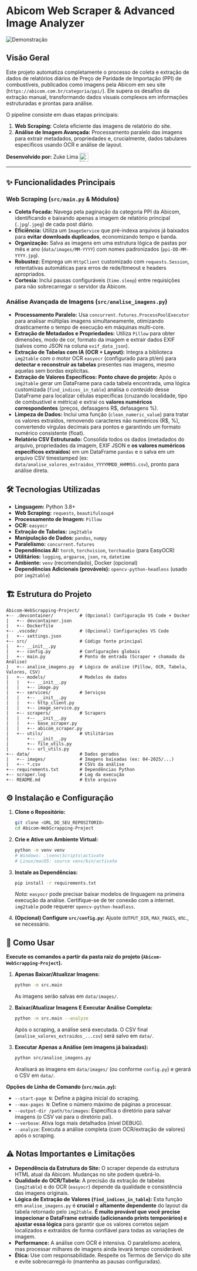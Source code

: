 # Abicom Web Scraper & Advanced Image Analyzer

![Demonstração](https://c.tenor.com/OjVjDqcWaIoAAAAd/tenor.gif)

## Visão Geral

Este projeto automatiza completamente o processo de coleta e extração de dados de relatórios diários de Preço de Paridade de Importação (PPI) de combustíveis, publicados como imagens pela Abicom em seu site (`https://abicom.com.br/categoria/ppi/`). Ele supera os desafios da extração manual, transformando dados visuais complexos em informações estruturadas e prontas para análise.

O pipeline consiste em duas etapas principais:
1.  **Web Scraping:** Coleta eficiente das imagens de relatório do site.
2.  **Análise de Imagem Avançada:** Processamento paralelo das imagens para extrair metadados, propriedades e, crucialmente, dados tabulares específicos usando OCR e análise de layout.

**Desenvolvido por:** Zuke Lima <a href="https://www.linkedin.com/in/zukelima/" target="_blank" rel="noopener noreferrer"><img src="https://cdn-icons-png.flaticon.com/256/174/174857.png" alt="LinkedIn" width="24" height="24" style="vertical-align:middle;"></a>

---

## ✨ Funcionalidades Principais

### Web Scraping (`src/main.py` & Módulos)

* **Coleta Focada:** Navega pela paginação da categoria PPI da Abicom, identificando e baixando apenas a imagem de relatório principal (`.jpg`/`.jpeg`) de cada post diário.
* **Eficiência:** Utiliza um `ImageService` que pré-indexa arquivos já baixados para **evitar downloads duplicados**, economizando tempo e banda.
* **Organização:** Salva as imagens em uma estrutura lógica de pastas por mês e ano (`data/images/MM-YYYY`) com nomes padronizados (`ppi-DD-MM-YYYY.jpg`).
* **Robustez:** Emprega um `HttpClient` customizado com `requests.Session`, retentativas automáticas para erros de rede/timeout e headers apropriados.
* **Cortesia:** Inclui pausas configuráveis (`time.sleep`) entre requisições para não sobrecarregar o servidor da Abicom.

### Análise Avançada de Imagens (`src/analise_imagens.py`)

* **Processamento Paralelo:** Usa `concurrent.futures.ProcessPoolExecutor` para analisar múltiplas imagens simultaneamente, otimizando drasticamente o tempo de execução em máquinas multi-core.
* **Extração de Metadados e Propriedades:** Utiliza `Pillow` para obter dimensões, modo de cor, formato da imagem e extrair dados EXIF (salvos como JSON na coluna `exif_data_json`).
* **Extração de Tabelas com IA (OCR + Layout):** Integra a biblioteca `img2table` com o motor OCR `easyocr` (configurado para pt/en) para **detectar e reconstruir as tabelas** presentes nas imagens, mesmo aquelas sem bordas explícitas.
* **Extração de Valores Específicos:** **Ponto chave do projeto:** Após o `img2table` gerar um DataFrame para cada tabela encontrada, uma lógica customizada (`find_indices_in_table`) analisa o *conteúdo* desse DataFrame para localizar células específicas (cruzando localidade, tipo de combustível e métrica) e extrai os **valores numéricos correspondentes** (preços, defasagens R$, defasagens %).
* **Limpeza de Dados:** Inclui uma função (`clean_numeric_value`) para tratar os valores extraídos, removendo caracteres não numéricos (R$, %), convertendo vírgulas decimais para pontos e garantindo um formato numérico consistente (float).
* **Relatório CSV Estruturado:** Consolida todos os dados (metadados do arquivo, propriedades da imagem, EXIF JSON e **os valores numéricos específicos extraídos**) em um DataFrame `pandas` e o salva em um arquivo CSV timestamped (ex: `data/analise_valores_extraidos_YYYYMMDD_HHMMSS.csv`), pronto para análise direta.

## 🛠️ Tecnologias Utilizadas

* **Linguagem:** Python 3.8+
* **Web Scraping:** `requests`, `beautifulsoup4`
* **Processamento de Imagem:** `Pillow`
* **OCR:** `easyocr`
* **Extração de Tabelas:** `img2table`
* **Manipulação de Dados:** `pandas`, `numpy`
* **Paralelismo:** `concurrent.futures`
* **Dependências AI:** `torch`, `torchvision`, `torchaudio` (para EasyOCR)
* **Utilitários:** `logging`, `argparse`, `json`, `re`, `datetime`
* **Ambiente:** `venv` (recomendado), Docker (opcional)
* **Dependências Adicionais (prováveis):** `opencv-python-headless` (usado por `img2table`)

## 🏗️ Estrutura do Projeto

```text
Abicom-WebScrapping-Project/
+-- .devcontainer/          # (Opcional) Configuração VS Code + Docker
|   +-- devcontainer.json
|   +-- Dockerfile
+-- .vscode/                # (Opcional) Configurações VS Code
|   +-- settings.json
+-- src/                    # Código fonte principal
|   +-- __init__.py
|   +-- config.py           # Configurações globais
|   +-- main.py             # Ponto de entrada (Scraper + chamada da Análise)
|   +-- analise_imagens.py  # Lógica de análise (Pillow, OCR, Tabela, Valores, CSV)
|   +-- models/             # Modelos de dados
|   |   +-- __init__.py
|   |   +-- image.py
|   +-- services/           # Serviços
|   |   +-- __init__.py
|   |   +-- http_client.py
|   |   +-- image_service.py
|   +-- scrapers/           # Scrapers
|   |   +-- __init__.py
|   |   +-- base_scraper.py
|   |   +-- abicom_scraper.py
|   +-- utils/              # Utilitários
|       +-- __init__.py
|       +-- file_utils.py
|       +-- url_utils.py
+-- data/                   # Dados gerados
|   +-- images/             # Imagens baixadas (ex: 04-2025/...)
|   +-- *.csv               # CSVs da análise
+-- requirements.txt        # Dependências Python
+-- scraper.log             # Log da execução
+-- README.md               # Este arquivo

```

## ⚙️ Instalação e Configuração

1.  **Clone o Repositório:**
    ```bash
    git clone <URL_DO_SEU_REPOSITORIO>
    cd Abicom-WebScrapping-Project
    ```
2.  **Crie e Ative um Ambiente Virtual:**
    ```bash
    python -m venv venv
    # Windows: .\venv\Scripts\activate
    # Linux/macOS: source venv/bin/activate
    ```
3.  **Instale as Dependências:**
    ```bash
    pip install -r requirements.txt
    ```
    *Nota:* `easyocr` pode precisar baixar modelos de linguagem na primeira execução da análise. Certifique-se de ter conexão com a internet. `img2table` pode requerer `opencv-python-headless`.

4.  **(Opcional) Configure `src/config.py`:** Ajuste `OUTPUT_DIR`, `MAX_PAGES`, etc., se necessário.

## 🚀 Como Usar

**Execute os comandos a partir da pasta raiz do projeto (`Abicom-WebScrapping-Project`).**

1.  **Apenas Baixar/Atualizar Imagens:**
    ```bash
    python -m src.main
    ```
    As imagens serão salvas em `data/images/`.

2.  **Baixar/Atualizar Imagens E Executar Análise Completa:**
    ```bash
    python -m src.main --analyze
    ```
    Após o scraping, a análise será executada. O CSV final (`analise_valores_extraidos_...csv`) será salvo em `data/`.

3.  **Executar Apenas a Análise (em imagens já baixadas):**
    ```bash
    python src/analise_imagens.py
    ```
    Analisará as imagens em `data/images/` (ou conforme `config.py`) e gerará o CSV em `data/`.

**Opções de Linha de Comando (`src/main.py`):**

* `--start-page N`: Define a página inicial do scraping.
* `--max-pages N`: Define o número máximo de páginas a processar.
* `--output-dir /path/to/images`: Especifica o diretório para salvar imagens (o CSV vai para o diretório pai).
* `--verbose`: Ativa logs mais detalhados (nível DEBUG).
* `--analyze`: Executa a análise completa (com OCR/extração de valores) após o scraping.

## ⚠️ Notas Importantes e Limitações

* **Dependência da Estrutura do Site:** O scraper depende da estrutura HTML atual da Abicom. Mudanças no site podem quebrá-lo.
* **Qualidade do OCR/Tabela:** A precisão da extração de tabelas (`img2table`) e do OCR (`easyocr`) depende da qualidade e consistência das imagens originais.
* **Lógica de Extração de Valores (`find_indices_in_table`):** Esta função em `analise_imagens.py` é **crucial** e **altamente dependente** do layout da tabela retornado pelo `img2table`. **É muito provável que você precise inspecionar o DataFrame extraído (adicionando prints temporários) e ajustar essa lógica** para garantir que os valores corretos sejam localizados e extraídos de forma confiável para todas as variações de imagem.
* **Performance:** A análise com OCR é intensiva. O paralelismo acelera, mas processar milhares de imagens ainda levará tempo considerável.
* **Ética:** Use com responsabilidade. Respeite os Termos de Serviço do site e evite sobrecarregá-lo (mantenha as pausas configuradas).